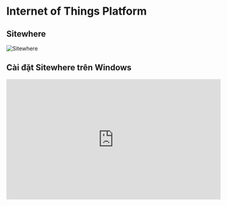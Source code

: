 # Internet of Things Platform

## Sitewhere

![Sitewhere](http://www.sitewhere.org/wp-content/uploads/2015/07/sitewhere-small.png)

## Cài đặt Sitewhere trên Windows

<iframe width="560" height="315" src="https://www.youtube.com/embed/Z-3UR-MuKgE" frameborder="0" allowfullscreen></iframe>
